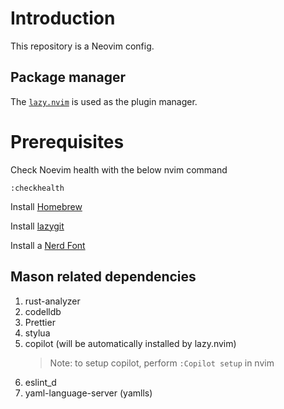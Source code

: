 # Introduction

This repository is a Neovim config.

## Package manager

The [`lazy.nvim`](https://github.com/folke/lazy.nvim) is used as the plugin manager.

# Prerequisites

Check Noevim health with the below nvim command

```terminal
:checkhealth
```

Install [Homebrew](https://brew.sh/)

Install [lazygit](https://github.com/jesseduffield/lazygit)

Install a [Nerd Font](https://www.nerdfonts.com/)

## Mason related dependencies

1. rust-analyzer
2. codelldb
3. Prettier
4. stylua
5. copilot (will be automatically installed by lazy.nvim)
   > Note: to setup copilot, perform `:Copilot setup` in nvim
6. eslint_d
7. yaml-language-server (yamlls)
